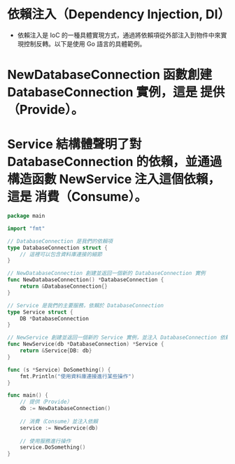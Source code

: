 
# 依賴注入（Dependency Injection, DI）
- 依賴注入是 IoC 的一種具體實現方式，通過將依賴項從外部注入到物件中來實現控制反轉。以下是使用 Go 語言的具體範例。


# NewDatabaseConnection 函數創建 DatabaseConnection 實例，這是 提供（Provide）。
# Service 結構體聲明了對 DatabaseConnection 的依賴，並通過構造函數 NewService 注入這個依賴，這是 消費（Consume）。

```go
package main

import "fmt"

// DatabaseConnection 是我們的依賴項
type DatabaseConnection struct {
    // 這裡可以包含資料庫連接的細節
}

// NewDatabaseConnection 創建並返回一個新的 DatabaseConnection 實例
func NewDatabaseConnection() *DatabaseConnection {
    return &DatabaseConnection{}
}

// Service 是我們的主要服務，依賴於 DatabaseConnection
type Service struct {
    DB *DatabaseConnection
}

// NewService 創建並返回一個新的 Service 實例，並注入 DatabaseConnection 依賴
func NewService(db *DatabaseConnection) *Service {
    return &Service{DB: db}
}

func (s *Service) DoSomething() {
    fmt.Println("使用資料庫連接進行某些操作")
}

func main() {
    // 提供（Provide）
    db := NewDatabaseConnection()
    
    // 消費（Consume）並注入依賴
    service := NewService(db)
    
    // 使用服務進行操作
    service.DoSomething()
}

